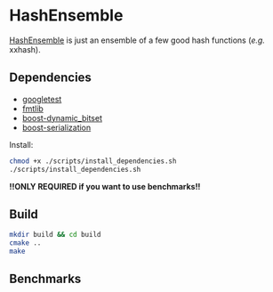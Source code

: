 # HashEnsemble

[HashEnsemble]() is just an ensemble of a few good hash functions (_e.g._ xxhash).


## Dependencies

+ [googletest](https://github.com/google/googletest)
+ [fmtlib](https://github.com/fmtlib/fmt)
+ [boost-dynamic_bitset](https://github.com/boostorg/dynamic_bitset)
+ [boost-serialization](https://github.com/boostorg/serialization)

Install:
```bash
chmod +x ./scripts/install_dependencies.sh
./scripts/install_dependencies.sh
```

**!!ONLY REQUIRED if you want to use benchmarks!!**

## Build

```bash
mkdir build && cd build
cmake ..
make
```

## Benchmarks


